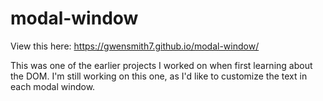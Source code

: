 # modal-window

View this here: https://gwensmith7.github.io/modal-window/

This was one of the earlier projects I worked on when first learning about the DOM. I'm still working on this one, as I'd like to customize the text in each modal window.
